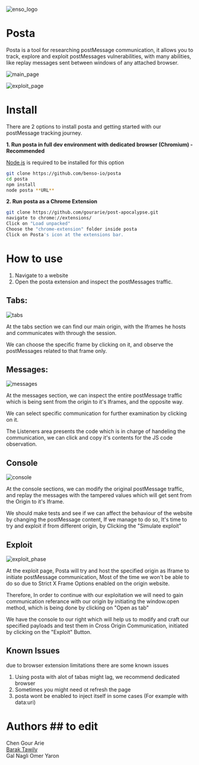 ![enso_logo](https://raw.githubusercontent.com/naglienso/naglienso.github.io/main/images/Logo%20vertical%20-%20dark%403x.png)

# Posta
Posta is a tool for researching postMessage communication, it allows you to track, explore and exploit postMessages vulnerabilities, with many abilities, like replay messages sent between windows of any attached browser.

![main_page](https://raw.githubusercontent.com/naglienso/naglienso.github.io/main/images/main_page.png)

![exploit_page](https://raw.githubusercontent.com/naglienso/naglienso.github.io/main/images/exploit_page.png)

# Install
There are 2 options to install posta and getting started with our postMessage tracking journey.

**1. Run posta in full dev environment with dedicated browser (Chromium) - Recommended**

[Node.js](https://nodejs.org/en/download/) is required to be installed for this option

```bash
git clone https://github.com/benso-io/posta
cd posta
npm install
node posta **URL**
```

**2. Run posta as a Chrome Extension**

```bash
git clone https://github.com/gourarie/post-apocalypse.git
navigate to chrome://extensions/
Click on "Load unpacked"
Choose the "chrome-extension" folder inside posta
Click on Posta's icon at the extensions bar.
```

# How to use
1. Navigate to a website
2. Open the posta extension and inspect the postMessages traffic.

## Tabs:
![tabs](https://raw.githubusercontent.com/naglienso/naglienso.github.io/main/images/tabs.png)

At the tabs section we can find our main origin, with the Iframes he hosts and communicates with through the session.

We can choose the specific frame by clicking on it, and observe the postMessages related to that frame only.

## Messages:
![messages](https://raw.githubusercontent.com/naglienso/naglienso.github.io/main/images/messages.png)

At the messages section, we can inspect the entire postMessage traffic which is being sent from the origin to it's Iframes, and the opposite way.

We can select specific communication for further examination by clicking on it.

The Listeners area presents the code which is in charge of handeling the communication, we can click and copy it's contents for the JS code observation.

## Console
![console](https://raw.githubusercontent.com/naglienso/naglienso.github.io/main/images/console.png)

At the console sections, we can modify the original postMessage traffic, and replay the messages with the tampered values which will get sent from the Origin to it's Iframe.

We should make tests and see if we can affect the behaviour of the website by changing the postMessage content, If we manage to do so, It's time to try and exploit if from different origin, by Clicking the "Simulate exploit"

## Exploit
![exploit_phase](https://raw.githubusercontent.com/naglienso/naglienso.github.io/main/images/exploit_phase.png)

At the exploit page, Posta will try and host the specified origin as Iframe to initiate postMessage communication, Most of the time we won't be able to do so due to Strict X Frame Options enabled on the origin website.

Therefore, In order to continue with our exploitation we will need to gain communication referance with our origin by initiating the window.open method, which is being done by clicking on "Open as tab"

We have the console to our right which will help us to modify and craft our specified payloads and test them in Cross Origin Communication, initiated by clicking on the "Exploit" Button.



 
## Known Issues
due to browser extension limitations there are some known issues
1. Using posta with alot of tabas might lag, we recommend dedicated browser
2. Sometimes you might need ot refresh the page
3. posta wont be enabled to inject itself in some cases (For example with data:uri)
# Authors ## to edit
Chen Gour Arie<br>
[Barak Tawily](https://quitten.github.io/)<br>
Gal Nagli
Omer Yaron
